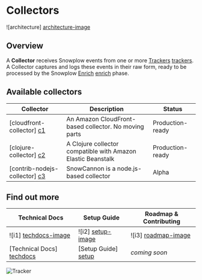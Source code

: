 # Collectors

![architecture] [architecture-image]

## Overview

A **Collector** receives Snowplow events from one or more [Trackers]
[trackers]. A Collector captures and logs these events in their raw form, ready to be processed by the Snowplow [Enrich] [enrich] phase.

## Available collectors

| Collector                       | Description                                           | Status           |
|---------------------------------|-------------------------------------------------------|------------------|
| [cloudfront-collector] [c1]     | An Amazon CloudFront-based collector. No moving parts | Production-ready |                         |
| [clojure-collector] [c2]     | A Clojure collector compatible with Amazon Elastic Beanstalk | Production-ready |
| [contrib-nodejs-collector] [c3] | SnowCannon is a node.js-based collector               | Alpha             |

## Find out more

| Technical Docs              | Setup Guide           | Roadmap & Contributing               |         
|-----------------------------|-----------------------|--------------------------------------|
| ![i1] [techdocs-image]      | ![i2] [setup-image]   | ![i3] [roadmap-image]                |
| [Technical Docs] [techdocs] | [Setup Guide] [setup] | _coming soon_                        |


![Tracker](https://collector.snplow.com/i?&e=pv&page=2%20Collectors%20README&aid=snowplowgithub&p=web&tv=no-js-0.1.0)

[architecture-image]: https://d3i6fms1cm1j0i.cloudfront.net/github-wiki/images/2-collectors.png
[trackers]: https://github.com/snowplow/snowplow/tree/master/1-trackers
[enrich]: https://github.com/snowplow/snowplow/tree/master/3-enrich
[snowcannon-readme]: https://github.com/shermozle/SnowCannon/blob/master/README.md
[c1]: https://github.com/snowplow/snowplow/tree/master/2-collectors/cloudfront-collector
[c2]: https://github.com/snowplow/snowplow/tree/master/2-collectors/clojure-collector
[c3]: https://github.com/shermozle/SnowCannon
[setup]: https://github.com/snowplow/snowplow/wiki/setting-up-a-collector
[techdocs]: https://github.com/snowplow/snowplow/wiki/collectors
[wiki]: https://github.com/snowplow/snowplow/wiki
[techdocs-image]: https://d3i6fms1cm1j0i.cloudfront.net/github/images/techdocs.png
[setup-image]: https://d3i6fms1cm1j0i.cloudfront.net/github/images/setup.png
[roadmap-image]: https://d3i6fms1cm1j0i.cloudfront.net/github/images/roadmap.png
